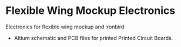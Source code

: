 # Flexible Wing Mockup Electronics

Electronics for flexible wing mockup and ironbird
- Altium schematic and PCB files for printed Printed Circuit Boards.
